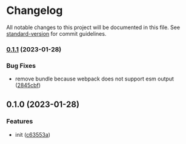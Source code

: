 # Changelog

All notable changes to this project will be documented in this file. See [standard-version](https://github.com/conventional-changelog/standard-version) for commit guidelines.

### [0.1.1](https://github.com/BlackGlory/undead/compare/v0.1.0...v0.1.1) (2023-01-28)


### Bug Fixes

* remove bundle because webpack does not support esm output ([2845cbf](https://github.com/BlackGlory/undead/commit/2845cbf1c36a2055dcd2b64a9663a9b25a9358e0))

## 0.1.0 (2023-01-28)


### Features

* init ([c63553a](https://github.com/BlackGlory/undead/commit/c63553aa3ff522593d7a83b5e90c17a6aefa95ab))
